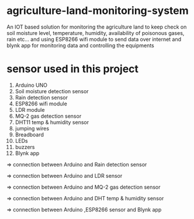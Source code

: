 # agriculture-land-monitoring-system
An IOT based solution for monitoring the agriculture land to keep check on soil moisture level, temperature, humidity, availability of poisonous gases, rain etc... and using ESP8266 wifi module to send data over internet and blynk app for monitoring data and controlling the equipments

# sensor used in this project
1. Arduino UNO
2. Soil moisture detection sensor
3. Rain detection sensor
4. ESP8266 wifi module
5. LDR module
6. MQ-2 gas detection sensor
7. DHT11 temp & humidity sensor
8. jumping wires
9. Breadboard
10. LEDs
11. buzzers
12. Blynk app


=> connection between Arduino and Rain detection sensor




=> connection between Arduino and LDR sensor

=> connection between Arduino and MQ-2 gas detection sensor

=> connection between Arduino and DHT temp & humidity sensor

=> connection between Arduino ,ESP8266 sensor and Blynk app
 
